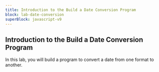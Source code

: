 ```yaml
---
title: Introduction to the Build a Date Conversion Program
block: lab-date-conversion
superBlock: javascript-v9
---
```


## Introduction to the Build a Date Conversion Program

In this lab, you will build a program to convert a date from one format to another.
